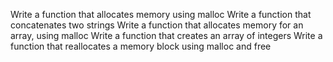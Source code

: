 Write a function that allocates memory using malloc
Write a function that concatenates two strings
Write a function that allocates memory for an array, using malloc
Write a function that creates an array of integers
Write a function that reallocates a memory block using malloc and free
